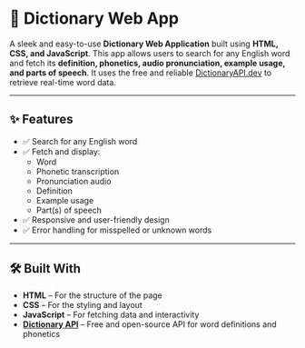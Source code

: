 # 📘 Dictionary Web App

A sleek and easy-to-use **Dictionary Web Application** built using **HTML, CSS, and JavaScript**. This app allows users to search for any English word and fetch its **definition, phonetics, audio pronunciation, example usage, and parts of speech**. It uses the free and reliable [DictionaryAPI.dev](https://dictionaryapi.dev/) to retrieve real-time word data.

---

## ✨ Features
 
- ✅ Search for any English word
- ✅ Fetch and display:
  - Word 
  - Phonetic transcription
  - Pronunciation audio
  - Definition
  - Example usage
  - Part(s) of speech
- ✅ Responsive and user-friendly design
- ✅ Error handling for misspelled or unknown words

---

## 🛠️ Built With

- **HTML** – For the structure of the page  
- **CSS** – For the styling and layout  
- **JavaScript** – For fetching data and interactivity  
- **[Dictionary API](https://dictionaryapi.dev/)** – Free and open-source API for word definitions and phonetics

